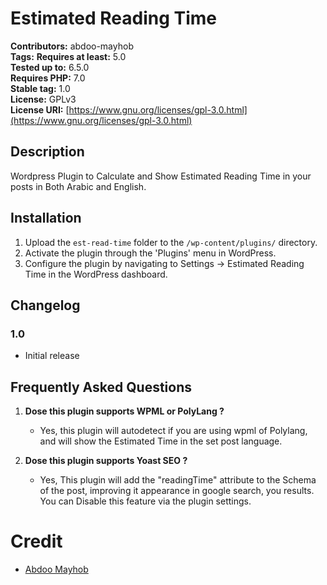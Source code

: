 # Estimated Reading Time

**Contributors:** abdoo-mayhob  
**Tags:** 
**Requires at least:** 5.0  
**Tested up to:** 6.5.0  
**Requires PHP:** 7.0  
**Stable tag:** 1.0  
**License:** GPLv3  
**License URI:** [https://www.gnu.org/licenses/gpl-3.0.html](https://www.gnu.org/licenses/gpl-3.0.html)  

## Description

Wordpress Plugin to Calculate and Show Estimated Reading Time in your posts in Both Arabic and English.

## Installation

1. Upload the `est-read-time` folder to the `/wp-content/plugins/` directory.
2. Activate the plugin through the 'Plugins' menu in WordPress.
3. Configure the plugin by navigating to Settings -> Estimated Reading Time in the WordPress dashboard.

## Changelog
### 1.0

- Initial release

## Frequently Asked Questions

1. **Dose this plugin supports WPML or PolyLang ?**
   - Yes, this plugin will autodetect if you are using wpml of Polylang, and will show the Estimated Time in the set post language.

2. **Dose this plugin supports Yoast SEO ?**
   - Yes, This plugin will add the "readingTime" attribute to the Schema of the post, improving it appearance in google search, you results. You can Disable this feature via the plugin settings.

# Credit
- [Abdoo Mayhob](https://abdoo.me)